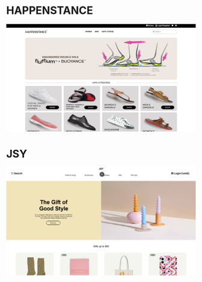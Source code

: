 <h1>HAPPENSTANCE</h1>
<a href="https://ephemeral-nougat-c0d186.netlify.app/"><img src="https://github.com/Kashi5656/KASHI-CSS/blob/4b37ba3387814dec3b5682044239a1e35f1826d7/Happ.png"></a>


<h1>JSY</h1>
<a href="https://ephemeral-nougat-c0d186.netlify.app/"><img src="https://github.com/Kashi5656/KASHI-CSS/blob/24196410b2af9d6d0da2514ff5fcff5ad3ad9e25/nav.png"></a>
